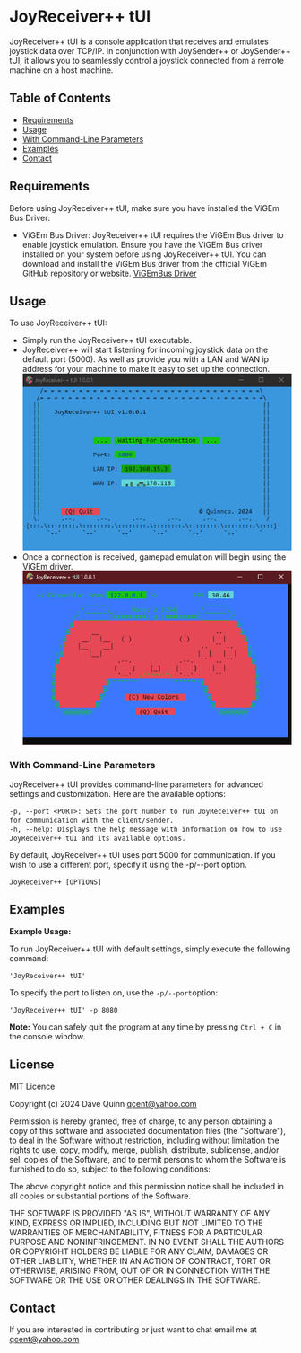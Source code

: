 # JoyReceiver++ tUI
JoyReceiver++ tUI is a console application that receives and emulates joystick data over TCP/IP. In conjunction with JoySender++ or JoySender++ tUI, it allows you to seamlessly control a joystick connected from a remote machine on a host machine.


## Table of Contents
- [Requirements](#requirements)
- [Usage](#usage)
- [With Command-Line Parameters](#with-command-line-parameters)
- [Examples](#examples)
- [Contact](#contact)

## Requirements

Before using JoyReceiver++ tUI, make sure you have installed the ViGEm Bus Driver:

- ViGEm Bus Driver: JoyReceiver++ tUI requires the ViGEm Bus driver to enable joystick emulation. Ensure you have the ViGEm Bus driver installed on your system before using JoyReceiver++ tUI. You can download and install the ViGEm Bus driver from the official ViGEm GitHub repository or website.
        [ViGEmBus Driver](https://github.com/ViGEm/ViGEmBus)

## Usage

To use JoyReceiver++ tUI:
- Simply run the JoyReceiver++ tUI executable.
- JoyReceiver++ will start listening for incoming joystick data on the default port (5000). As well as provide you with a LAN and WAN ip address for your machine to make it easy to set up the connection. \
![Start Up](./../screenshots/recvStart.gif)
- Once a connection is received, gamepad emulation will begin using the ViGEm driver. \
![Connection Received](./../screenshots/recvConnected.gif)

### With Command-Line Parameters
JoyReceiver++ tUI provides command-line parameters for advanced settings and customization. Here are the available options:

    -p, --port <PORT>: Sets the port number to run JoyReceiver++ tUI on for communication with the client/sender.
    -h, --help: Displays the help message with information on how to use JoyReceiver++ tUI and its available options.

By default, JoyReceiver++ tUI uses port 5000 for communication. If you wish to use a different port, specify it using the -p/--port option.

```
JoyReceiver++ [OPTIONS]
```

## Examples
**Example Usage:**

To run JoyReceiver++ tUI with default settings, simply execute the following command:

```
'JoyReceiver++ tUI'
```

To specify the port to listen on, use the `-p/--port`option:

```
'JoyReceiver++ tUI' -p 8080
```

**Note:** You can safely quit the program at any time by pressing `Ctrl + C` in the console window.


## License
MIT Licence

Copyright (c) 2024 Dave Quinn <qcent@yahoo.com>

Permission is hereby granted, free of charge, to any person obtaining a copy
of this software and associated documentation files (the "Software"), to deal
in the Software without restriction, including without limitation the rights
to use, copy, modify, merge, publish, distribute, sublicense, and/or sell
copies of the Software, and to permit persons to whom the Software is
furnished to do so, subject to the following conditions:

The above copyright notice and this permission notice shall be included in
all copies or substantial portions of the Software.

THE SOFTWARE IS PROVIDED "AS IS", WITHOUT WARRANTY OF ANY KIND, EXPRESS OR
IMPLIED, INCLUDING BUT NOT LIMITED TO THE WARRANTIES OF MERCHANTABILITY,
FITNESS FOR A PARTICULAR PURPOSE AND NONINFRINGEMENT. IN NO EVENT SHALL THE
AUTHORS OR COPYRIGHT HOLDERS BE LIABLE FOR ANY CLAIM, DAMAGES OR OTHER
LIABILITY, WHETHER IN AN ACTION OF CONTRACT, TORT OR OTHERWISE, ARISING FROM,
OUT OF OR IN CONNECTION WITH THE SOFTWARE OR THE USE OR OTHER DEALINGS IN
THE SOFTWARE.


## Contact
If you are interested in contributing or just want to chat email me at qcent@yahoo.com
